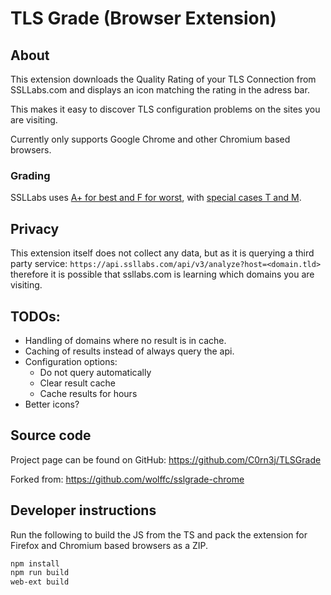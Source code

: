 # TLS Grade (Browser Extension)
## About
This extension downloads the Quality Rating of your TLS Connection from SSLLabs.com and displays an icon matching the rating in the adress bar.

This makes it easy to discover TLS configuration problems on the sites you are visiting.

Currently only supports Google Chrome and other Chromium based browsers.

### Grading

SSLLabs uses [A+ for best and F for worst](https://github.com/ssllabs/research/wiki/SSL-Server-Rating-Guide), with [special cases T and M](https://blog.qualys.com/product-tech/2014/06/17/ssl-labs-new-grades-for-trust-t-and-mismatch-m-issues).

## Privacy
This extension itself does not collect any data, but as it is querying a third party service:
`https://api.ssllabs.com/api/v3/analyze?host=<domain.tld>`
therefore it is possible that ssllabs.com is learning which domains you are visiting.

## TODOs:
 * Handling of domains where no result is in cache.
 * Caching of results instead of always query the api.
 * Configuration options:
   * Do not query automatically
   * Clear result cache
   * Cache results for <X> hours
 * Better icons?


## Source code
Project page can be found on GitHub: https://github.com/C0rn3j/TLSGrade

Forked from: https://github.com/wolffc/sslgrade-chrome

## Developer instructions

Run the following to build the JS from the TS and pack the extension for Firefox and Chromium based browsers as a ZIP.

```bash
npm install
npm run build
web-ext build
```
